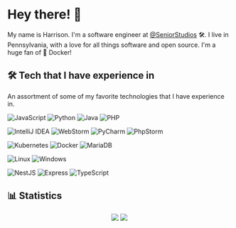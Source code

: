 # Hey there! 👋

My name is Harrison. I'm a software engineer at [@SeniorStudios](https://github.com/SeniorStudios) 🛠. I live in Pennsylvania, with a love for all things software and open source. I'm a huge fan of 🐳 Docker!

## 🛠 Tech that I have experience in

An assortment of some of my favorite technologies that I have experience in.

![JavaScript](https://img.shields.io/badge/Code-JavaScript-blue?logo=JavaScript&style=flat&logoColor=white)
![Python](https://img.shields.io/badge/Code-Python-blue?logo=Python&style=flat&logoColor=white)
![Java](https://img.shields.io/badge/Code-Java-blue?logo=Java&style=flat&logoColor=white)
![PHP](https://img.shields.io/badge/Code-php-blue?logo=php&style=flat&logoColor=white)

![IntelliJ IDEA](https://img.shields.io/badge/Editor-IntelliJ%20IDEA-blue?logo=IntelliJIDEA&style=flat&logoColor=white)
![WebStorm](https://img.shields.io/badge/Editor-WebStorm-blue?logo=WebStorm&style=flat&logoColor=white)
![PyCharm](https://img.shields.io/badge/Editor-PyCharm-blue?logo=PyCharm&style=flat&logoColor=white)
![PhpStorm](https://img.shields.io/badge/Editor-PhpStorm-blue?logo=PhpStorm&style=flat&logoColor=white)

![Kubernetes](https://img.shields.io/badge/Technologies-Kubernetes-blue?logo=Kubernetes&style=flat&logoColor=white)
![Docker](https://img.shields.io/badge/Technologies-Docker-blue?logo=Docker&style=flat&logoColor=white)
![MariaDB](https://img.shields.io/badge/Technologies-MariaDB-blue?logo=MariaDB&style=flat&logoColor=white)

![Linux](https://img.shields.io/badge/OS-Linux-blue?logo=Linux&style=flat&logoColor=white)
![Windows](https://img.shields.io/badge/OS-Windows-blue?logo=Windows&style=flat&logoColor=white)

![NestJS](https://img.shields.io/badge/Frameworks-NestJS-blue?logo=NestJS&style=flat&logoColor=white)
![Express](https://img.shields.io/badge/Frameworks-Express-blue?logo=Express&style=flat&logoColor=white)
![TypeScript](https://img.shields.io/badge/Frameworks-TypeScript-blue?logo=TypeScript&style=flat&logoColor=white)

## 📊 Statistics

<p align="center">
  <img align="center" src="https://github-readme-stats.vercel.app/api/top-langs/?username=hwgilbert16&hide=php)">
  <img align="center" src="https://github-readme-stats.vercel.app/api?username=hwgilbert16&show_icons=true">
</p>
